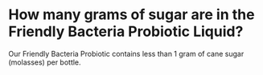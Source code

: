 # How many grams of sugar are in the Friendly Bacteria Probiotic Liquid?

Our Friendly Bacteria Probiotic contains less than 1 gram of cane sugar (molasses) per bottle.